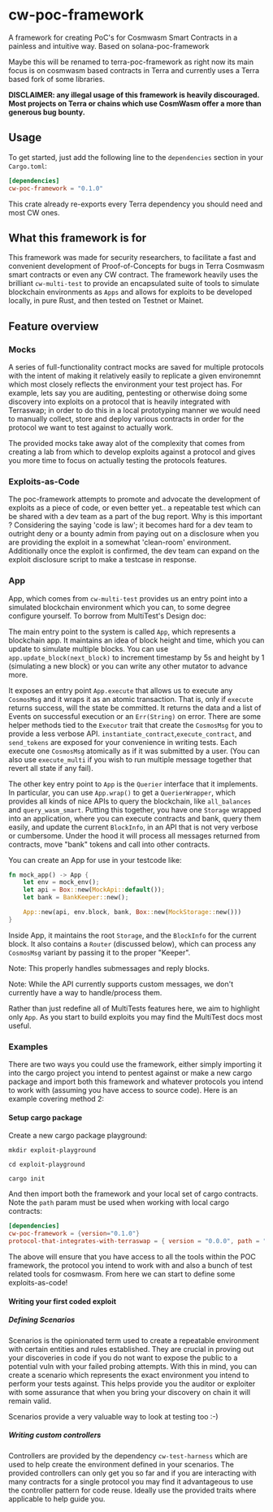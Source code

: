 # cw-poc-framework
A framework for creating PoC's for Cosmwasm Smart Contracts in a painless and intuitive way. Based on solana-poc-framework

Maybe this will be renamed to terra-poc-framework as right now its main focus is on cosmwasm based contracts in Terra and currently uses a Terra based fork of some libraries. 

**DISCLAIMER: any illegal usage of this framework is heavily discouraged. Most projects on Terra or chains which use CosmWasm offer a more than generous bug bounty.**

## Usage
To get started, just add the following line to the `dependencies` section in your `Cargo.toml`:
```toml
[dependencies]
cw-poc-framework = "0.1.0"
```
This crate already re-exports every Terra dependency you should need and most CW ones.

## What this framework is for
This framework was made for security researchers, to facilitate a fast and convenient development of Proof-of-Concepts for bugs in Terra Cosmwasm smart contracts or even any CW contract. The framework heavily uses the brilliant `cw-multi-test` to provide an encapsulated suite of tools to simulate blockchain environments as  `Apps` and allows for exploits to be developed locally, in pure Rust, and then tested on Testnet or Mainet. 

## Feature overview

### Mocks

A series of full-functionality contract mocks are saved for multiple protocols with the intent of making it relatively easily to replicate a given environemnt which most closely reflects the environment your test project has. For example, lets say you are auditing, pentesting or otherwise doing some discovery into exploits on a protocol that is heavily integrated with Terraswap; in order to do this in a local prototyping manner we would need to manually collect, store and deploy various contracts in order for the protocol we want to test against to actually work. 

The provided mocks take away alot of the complexity that comes from creating a lab from which to develop exploits against a protocol and gives you more time to focus on actually testing the protocols features. 

### Exploits-as-Code

The poc-framework attempts to promote and advocate the development of exploits as a piece of code, or even better yet.. a repeatable test which can be shared with a dev team as a part of the bug report. Why is this important ? Considering the saying 'code is law'; it becomes hard for a dev team to outright deny or a bounty admin from paying out on a disclosure when you are providing the exploit in a somewhat 'clean-room' environment. Additionally once the exploit is confirmed, the dev team can expand on the exploit disclosure script to make a testcase in response. 

### App

App, which comes from `cw-multi-test` provides us an entry point into a simulated blockchain environment which you can, to some degree configure yourself.
To borrow from MultiTest's Design doc: 

The main entry point to the system is called `App`, which represents a blockchain app.
It maintains an idea of block height and time, which you can update to simulate multiple
blocks. You can use `app.update_block(next_block)` to increment timestamp by 5s and height by 1
(simulating a new block) or you can write any other mutator to advance more.

It exposes an entry point `App.execute` that allows us to execute any `CosmosMsg`
and it wraps it as an atomic transaction. That is, only if `execute` returns success, will the state
be committed. It returns the data and a list of Events on successful execution or an `Err(String)`
on error. There are some helper methods tied to the `Executor` trait that create the `CosmosMsg` for
you to provide a less verbose API. `instantiate_contract`,`execute_contract`, and `send_tokens` are exposed
for your convenience in writing tests. Each execute one `CosmosMsg` atomically as if it was submitted by a user.
(You can also use `execute_multi` if you wish to run multiple message together that revert all state if any fail).

The other key entry point to `App` is the `Querier` interface that it implements. In particular, you
can use `App.wrap()` to get a `QuerierWrapper`, which provides all kinds of nice APIs to query the
blockchain, like `all_balances` and `query_wasm_smart`. Putting this together, you have one `Storage` wrapped
into an application, where you can execute contracts and bank, query them easily, and update the current
`BlockInfo`, in an API that is not very verbose or cumbersome. Under the hood it will process all messages
returned from contracts, move "bank" tokens and call into other contracts.

You can create an App for use in your testcode like:

```rust
fn mock_app() -> App {
    let env = mock_env();
    let api = Box::new(MockApi::default());
    let bank = BankKeeper::new();

    App::new(api, env.block, bank, Box::new(MockStorage::new()))
}
```

Inside App, it maintains the root `Storage`, and the `BlockInfo` for the current block.
It also contains a `Router` (discussed below), which can process any `CosmosMsg` variant
by passing it to the proper "Keeper".

Note: This properly handles submessages and reply blocks.

Note: While the API currently supports custom messages, we don't currently have a way to handle/process them.

Rather than just redefine all of MultiTests features here, we aim to highlight only `App`. As you start to build exploits you may find the MultiTest docs most useful.

### Examples 

There are two ways you could use the framework, either simply importing it into the cargo project you intend to pentest against or make a new cargo package and import both this framework and whatever protocols you intend to work with (assuming you have access to source code). Here is an example covering method 2: 

#### Setup cargo package 
Create a new cargo package playground: 

`mkdir exploit-playground`

`cd exploit-playground`

`cargo init`

And then import both the framework and your local set of cargo contracts. Note the `path` param must be used when working with local cargo contracts:

```toml
[dependencies]
cw-poc-framework = {version="0.1.0"}
protocol-that-integrates-with-terraswap = { version = "0.0.0", path = "./location_to_my_cool_local_contract" }
```

The above will ensure that you have access to all the tools within the POC framework, the protocol you intend to work with and also a bunch of test related tools for cosmwasm. From here we can start to define some exploits-as-code!

#### Writing your first coded exploit 


##### Defining Scenarios 

Scenarios is the opinionated term used to create a repeatable environment with certain entities and rules established. They are crucial in proving out your discoveries in code if you do not want to expose the public to a potential vuln with your failed probing attempts. With this in mind, you can create a scenario which represents the exact environment you intend to perform your tests against. This helps provide you the auditor or exploiter with some assurance that when you bring your discovery on chain it will remain valid. 

Scenarios provide a very valuable way to look at testing too :-)

##### Writing custom controllers 

Controllers are provided by the dependency `cw-test-harness` which are used to help create the environment defined in your scenarios. The provided controllers can only get you so far and if you are interacting with many contracts for a single protocol you may find it advantageous to use the controller pattern for code reuse. Ideally use the provided traits where applicable to help guide you. 


